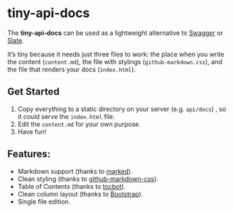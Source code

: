 # tiny-api-docs

The **tiny-api-docs** can be used as a lightweight alternative to [Swagger](https://swagger.io/) or [Slate](https://github.com/lord/slate).

It’s tiny because it needs just three files to work: the place when you write the content (`content.md`), the file with stylings (`github-markdown.css`), and the file that renders your docs (`index.html`).

## Get Started

1. Copy everything to a static directory on your server (e.g. `api/docs`) , so it could serve the `index.html` file.
2. Edit the `content.md` for your own purpose.
3. Have fun!

## Features:

* Markdown support (thanks to [marked](https://github.com/chjj/marked)).
* Clean styling (thanks to [github-markdown-css](https://github.com/sindresorhus/github-markdown-css)).
* Table of Contents (thanks to [tocbot](https://github.com/tscanlin/tocbot)).
* Clean column layout (thanks to [Bootstrap](http://getbootstrap.com)).
* Single file edition.

